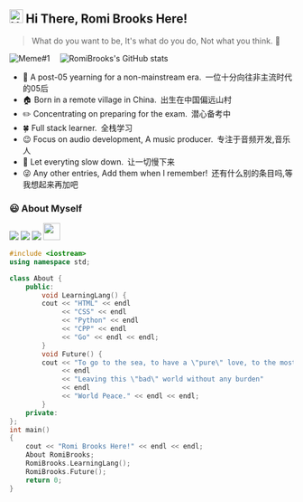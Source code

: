 
## <img src='https://qpluspicture.oss-cn-beijing.aliyuncs.com/6LjjQA/Hi.gif' alt='Hi' width="24"/>  Hi There, Romi Brooks Here!  
> What do you want to be, It's what do you do, Not what you think. :heartbeat:

![Meme#1](https://media.giphy.com/media/l3q2K5jinAlChoCLS/giphy.gif)&ensp;&ensp;
![RomiBrooks's GitHub stats](https://github-readme-stats.vercel.app/api?username=Romi-Brooks&show_icons=true&theme=radical)  
- :pig_nose: A post-05 yearning for a non-mainstream era.&ensp;一位十分向往非主流时代的05后
- :house: Born in a remote village in China.&ensp;出生在中国偏远山村
- :pencil2: Concentrating on preparing for the exam.&ensp;潜心备考中
- :four_leaf_clover: Full stack learner.&ensp;全栈学习
- :wink: Focus on audio development, A music producer.&ensp;专注于音频开发,音乐人
- :walking: Let everyting slow down.&ensp;让一切慢下来
- :stuck_out_tongue_winking_eye: Any other entries, Add them when I remember!&ensp;还有什么别的条目吗,等我想起来再加吧 

### :smiley: About Myself
<a href="https://www.instagram.com/romibrook_official/"><img src="https://img.shields.io/badge/instagram%20ROMI.BROOKS-DD2476?style=for-the-badge&logo=instagram&logoColor=white"/></a>
<a href="[https://www.instagram.com/teen_developer/](https://www.facebook.com/profile.php?id=100087271397689)"><img src="https://img.shields.io/badge/facebook%20ROMI.BROOKS-344E86?style=for-the-badge&logo=facebook&logoColor=white"/></a>
<a href="https://twitter.com/RomiBrooks1"><img src="https://img.shields.io/badge/twitter%20@RomiBrooks1-0D95E8?style=for-the-badge&logo=twitter&logoColor=white"/></a>
<a href="https://romichan.me/"><img height="30px" src="https://img.shields.io/badge/My%20Website:%20ROMI.BROOKS-8E2DE2?style=for-the-badge&logo=google%20chrome&logoColor=white"/></a>

```cpp
#include <iostream>
using namespace std;

class About {
	public:
    	void LearningLang() {
		cout << "HTML" << endl
			 << "CSS" << endl
			 << "Python" << endl
			 << "CPP" << endl
			 << "Go" << endl << endl;
		}
		void Future() {
		cout << "To go to the sea, to have a \"pure\" love, to the most desolate place, to the most prosperous place"
			 << endl
			 << "Leaving this \"bad\" world without any burden"
			 << endl
			 << "World Peace." << endl << endl;
		}
	private:
};
int main()
{
   	cout << "Romi Brooks Here!" << endl << endl;
   	About RomiBrooks;
   	RomiBrooks.LearningLang();
	RomiBrooks.Future();
   	return 0;
}
```
